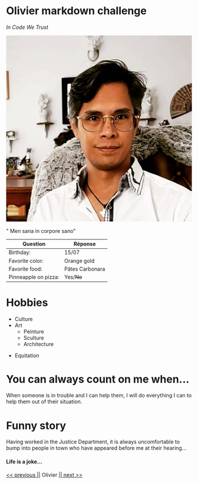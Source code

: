 # Olivier markdown challenge

_In Code We Trust_

![logo](OLi.jpg)

" Men sana in corpore sano"

| Question             | Réponse         |
| -------------------- | --------------- |
| Birthday:            | 15/07           |
| Favorite color:      | Orange gold     |
| Favorite food:       | Pâtes Carbonara |
| Pinneapple on pizza: | Yes/~~No~~      |

# Hobbies

- Culture
- Art
  - Peinture
  - Sculture
  - Architecture

* Equitation

# You can always count on me when...

When someone is in trouble and I can help them, I will do everything I can to help them out of their situation.

# Funny story

Having worked in the Justice Department, it is always uncomfortable to bump into people in town who have appeared before me at their hearing...

#### Life is a joke...

[<< previous ||](https://github.com/louiscollard/markdown-challenge) Olivier [|| next >>](https://github.com/Saphido/markdown-challenge)
